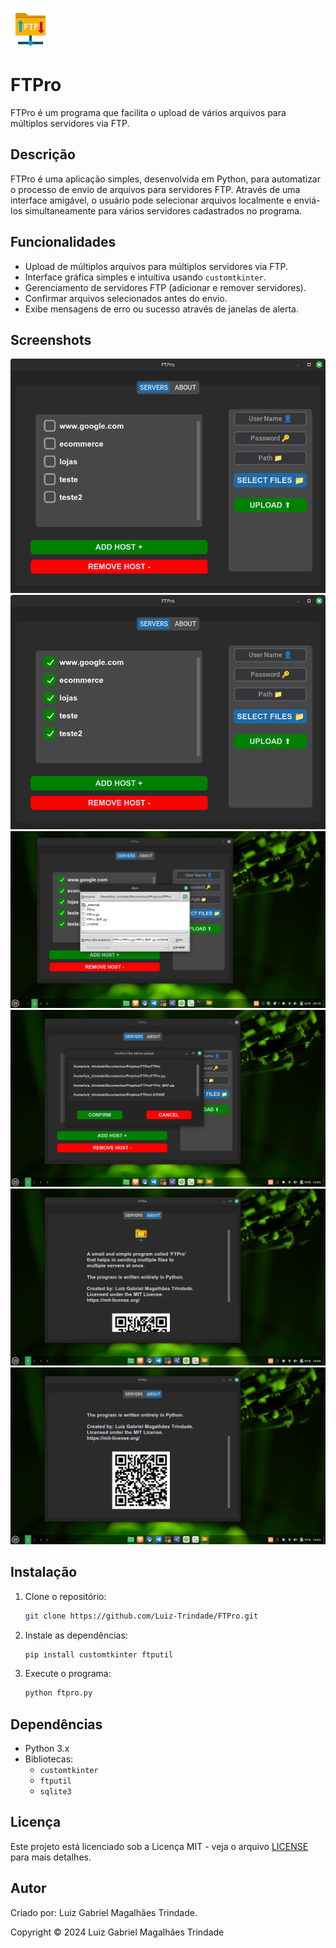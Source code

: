 ![FTPro logo](_internal/icons/icon.png)

# FTPro

FTPro é um programa que facilita o upload de vários arquivos para múltiplos servidores via FTP.

## Descrição

FTPro é uma aplicação simples, desenvolvida em Python, para automatizar o processo de envio de arquivos para servidores FTP. Através de uma interface amigável, o usuário pode selecionar arquivos localmente e enviá-los simultaneamente para vários servidores cadastrados no programa.

## Funcionalidades

- Upload de múltiplos arquivos para múltiplos servidores via FTP.
- Interface gráfica simples e intuitiva usando `customtkinter`.
- Gerenciamento de servidores FTP (adicionar e remover servidores).
- Confirmar arquivos selecionados antes do envio.
- Exibe mensagens de erro ou sucesso através de janelas de alerta.

## Screenshots

![Nenhuma opção selecionada](imagens/img1.png)
![Todas as opções foram selecionadas](imagens/img2.png)
![Selecionar arquivos para envio](imagens/img3.png)
![Confirmar arquivos que serão enviados](imagens/img4.png)
![Sobre](imagens/img5.png)
![Sobre com qrcode link para github](imagens/img6.png)

## Instalação

1. Clone o repositório:

    ```bash
    git clone https://github.com/Luiz-Trindade/FTPro.git
    ```

2. Instale as dependências:

    ```bash
    pip install customtkinter ftputil
    ```

3. Execute o programa:

    ```bash
    python ftpro.py
    ```

## Dependências

- Python 3.x
- Bibliotecas:
  - `customtkinter`
  - `ftputil`
  - `sqlite3`

## Licença

Este projeto está licenciado sob a Licença MIT - veja o arquivo [LICENSE](https://mit-license.org/) para mais detalhes.

## Autor

Criado por: Luiz Gabriel Magalhães Trindade.

Copyright © 2024 Luiz Gabriel Magalhães Trindade

